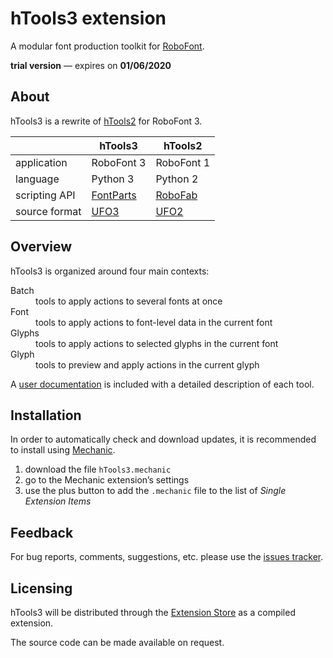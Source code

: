 hTools3 extension
=================

A modular font production toolkit for [RoboFont].

**trial version** — expires on **01/06/2020**


About
-----

hTools3 is a rewrite of [hTools2] for RoboFont 3.

|               | hTools3     | hTools2     |
| ------------- | ----------- | ----------- |
| application   | RoboFont 3  | RoboFont 1  |
| language      | Python 3    | Python 2    |
| scripting API | [FontParts] | [RoboFab]   |
| source format | [UFO3]      | [UFO2]      |


Overview
--------

hTools3 is organized around four main contexts:

<dl>

<dt>Batch
<dd>tools to apply actions to several fonts at once

<dt>Font
<dd>tools to apply actions to font-level data in the current font

<dt>Glyphs
<dd>tools to apply actions to selected glyphs in the current font

<dt>Glyph
<dd>tools to preview and apply actions in the current glyph 

</dl>

A [user documentation] is included with a detailed description of each tool.

[hTools2]: #
[UFO3]: #
[UFO2]: #
[FontParts]: #
[RoboFab]: #
[user documentation]: #


Installation
------------

In order to automatically check and download updates, it is recommended to install using [Mechanic].

1. download the file `hTools3.mechanic`
2. go to the Mechanic extension’s settings
3. use the plus button to add the `.mechanic` file to the list of *Single Extension Items*

[RoboFont]: http://robofont.com/
[Mechanic]: http://robofontmechanic.com/


Feedback
--------

For bug reports, comments, suggestions, etc. please use the [issues tracker].

[issues tracker]: #


Licensing
---------

hTools3 will be distributed through the [Extension Store] as a compiled extension.

The source code can be made available on request.

[Extension Store]: #
